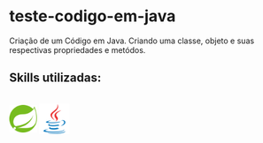 # teste-codigo-em-java

Criação de um Código em Java. Criando uma classe, objeto e suas respectivas propriedades e metódos.

## Skills utilizadas:
<div style="display: inline_block"><br>
   <img align="center" alt="Spring" height="50" width="50" src="https://raw.githubusercontent.com/devicons/devicon/master/icons/spring/spring-original.svg">
  <img align="center" alt="Spring" height="55" width="55" src="https://raw.githubusercontent.com/devicons/devicon/master/icons/java/java-original.svg">

